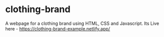# clothing-brand
A webpage for a clothing brand using HTML, CSS and Javascript.
Its Live here - https://clothing-brand-example.netlify.app/
